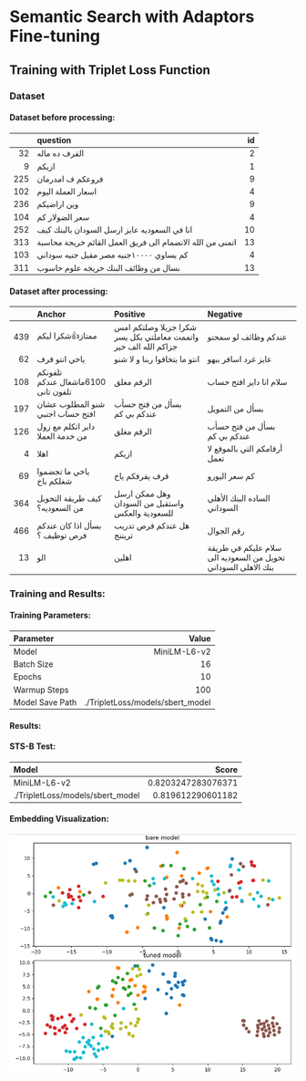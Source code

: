 # Semantic Search with Adaptors Fine-tuning

## Training with Triplet Loss Function

### Dataset
#### Dataset before processing:
|     | question                                                  |   id |
|----:|:----------------------------------------------------------|-----:|
|  32 | القرف ده ماله                                             |    2 |
|   9 | ازيكم                                                     |    1 |
| 225 | فروعكم ف امدرمان                                          |    9 |
| 102 | اسعار العملة اليوم                                        |    4 |
| 236 | وين اراضيكم                                               |    9 |
| 104 | سعر الضولار كم                                            |    4 |
| 252 | انا في السعوديه عايز ارسل السودان بالبنك كيف              |   10 |
| 313 | اتمنى من الله الانضمام الى فريق العمل القائم خريجة محاسبة |   13 |
| 103 | كم يساوي ١٠٠٠٠جنيه مصر مقيل جنيه سوداني                   |    4 |
| 311 | بسال من وظائف البنك خريجه علوم حاسوب                      |   13 |

#### Dataset after processing:
|     | Anchor                              | Positive                                                        | Negative                                                      |
|----:|:------------------------------------|:----------------------------------------------------------------|:--------------------------------------------------------------|
| 439 | ممتاز👍شكرا ليكم                    | شكرا جزيلا وصلتكم امس واتممت معاملتي بكل يسر جزاكم الله الف خير | عندكم وظائف لو سمحتو                                          |
|  62 | ياخي انتو قرف                       | انتو ما بتخافوا ربنا و لا شنو                                   | عايز غرد اسافر ببهو                                           |
| 108 | تلفونكم 6100ماشغال عندكم تلفون تانى | الرقم مغلق                                                      | سلام انا داير افتح حساب                                       |
| 197 | شنو المطلوب عشان افتح حساب اجنبي    | بسأل من فتح حسأب عندكم بي كم                                    | بسأل من التمويل                                               |
| 126 | داير اتكلم مع زول من خدمة العملا    | الرقم مغلق                                                      | بسأل من فتح حسأب عندكم بي كم                                  |
|   4 | اهلا                                | ازيكم                                                           | أرقامكم التي بالموقع لا تعمل                                  |
|  69 | ياخي ما تجضموا شغلكم باخ            | قرف يقرفكم ياخ                                                  | كم سعر اليورو                                                 |
| 364 | كيف طريقة التحويل من السعوديه؟      | وهل ممكن ارسل واستقبل من السودان للسعودية والعكس                | الساده البنك الأهلي السوداني                                  |
| 466 | بسأل اذا كان عندكم فرص توظيف ؟      | هل عندكم فرص تدريب تريننج                                       | رقم الجوال                                                    |
|  13 | الو                                 | اهلين                                                           | سلام عليكم في طريقة تحويل من السعوديه الى بنك الاهلى السوداني |

### Training and Results:
#### Training Parameters:
| Parameter           | Value |
|:--------------------|------:|
| Model               | MiniLM-L6-v2 |
| Batch Size          | 16 |
| Epochs              | 10 |
| Warmup Steps        | 100 |
| Model Save Path     | ./TripletLoss/models/sbert_model |

#### Results:
#### STS-B Test:
| Model           | Score |
|:--------------------|------:|
| MiniLM-L6-v2 | 0.8203247283076371 |
| ./TripletLoss/models/sbert_model | 0.819612290601182 |
#### Embedding Visualization:
![Embedding Visualization](figs/embs_vis.png)


